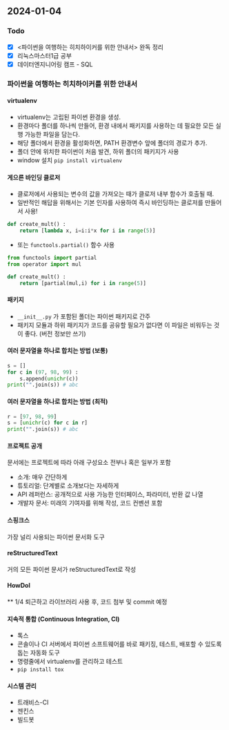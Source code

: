 ## 2024-01-04
### Todo
- [x]  <파이썬을 여행하는 히치하이커를 위한 안내서> 완독 정리
- [x]  리눅스마스터1급 공부
- [x]  데이터엔지니어링 캠프 - SQL

### 파이썬을 여행하는 히치하이커를 위한 안내서
#### virtualenv
- virtualenv는 고립된 파이썬 환경을 생성.
- 환경마다 폴더를 하나씩 만들어, 환경 내에서 패키지를 사용하는 데 필요한 모든 실행 가능한 파일을 담는다.
- 해당 폴더에서 환경을 활성화하면, PATH 환경변수 앞에 폴더의 경로가 추가.
- 폴더 안에 위치한 파이썬이 처음 발견, 하위 폴더의 패키지가 사용
- window 설치 `pip install virtualenv`

#### 게으른 바인딩 클로저
- 클로저에서 사용되는 변수의 값을 가져오는 때가 클로저 내부 함수가 호출될 때.
- 일반적인 해답을 위해서는 기본 인자를 사용하여 즉시 바인딩하는 클로저를 만들어서 사용!
```python
def create_mult() :
    return [lambda x, i=i:i*x for i in range(5)]
```
- 또는 `functools.partial()` 함수 사용
```python
from functools import partial
from operator import mul

def create_mult() :
    return [partial(mul,i) for i in range(5)]
```

#### 패키지
- `__init__.py` 가 포함된 폴더는 파이썬 패키지로 간주
- 패키지 모듈과 하위 패키지가 코드를 공유할 필요가 없다면 이 파일은 비워두는 것이 좋다. (버전 정보만 쓰기)

#### 여러 문자열을 하나로 합치는 방법 (보통)
```python
s = []
for c in (97, 98, 99) :
    s.append(unichr(c))
print("".join(s)) # abc
```

#### 여러 문자열을 하나로 합치는 방법 (최적)
```python
r = [97, 98, 99]
s = [unichr(c) for c in r]
print("".join(s)) # abc
```

#### 프로젝트 공개
문서에는 프로젝트에 따라 아래 구성요소 전부나 혹은 일부가 포함
- 소개: 매우 간단하게
- 튜토리얼: 단계별로 소개보다는 자세하게
- API 레퍼런스: 공개적으로 사용 가능한 인터페이스, 파라미터, 반환 값 나열
- 개발자 문서: 미래의 기여자를 위해 작성, 코드 컨벤션 포함

#### 스핑크스
가장 널리 사용되는 파이썬 문서화 도구

#### reStructuredText
거의 모든 파이썬 문서가 reStructuredText로 작성

#### HowDol
** 1/4 퇴근하고 라이브러리 사용 후, 코드 첨부 및 commit 예정

#### 지속적 통합 (Continuous Integration, CI)
- 톡스
- 콘솔이나 CI 서버에서 파이썬 소프트웨어를 바로 패키징, 테스트, 배포할 수 있도록 돕는 자동화 도구
- 명령줄에서 virtualenv를 관리하고 테스트
- `pip install tox`
  
#### 시스템 관리
- 트래비스-CI
- 젠킨스
- 빌드봇
